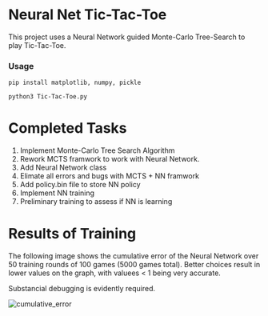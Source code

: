 # Neural Net Tic-Tac-Toe
This project uses a Neural Network guided Monte-Carlo Tree-Search to play Tic-Tac-Toe.

### Usage
```
pip install matplotlib, numpy, pickle
```
```
python3 Tic-Tac-Toe.py
```

# Completed Tasks
1. Implement Monte-Carlo Tree Search Algorithm
2. Rework MCTS framwork to work with Neural Network.
3. Add Neural Network class
4. Elimate all errors and bugs with MCTS + NN framwork
5. Add policy.bin file to store NN policy
6. Implement NN training
7. Preliminary training to assess if NN is learning

# Results of Training
The following image shows the cumulative error of the Neural Network over 50 training rounds of 100 games (5000 games total). Better choices result in lower values on the graph, with valuees < 1 being very accurate. 

Substancial debugging is evidently required.

![cumulative_error](https://user-images.githubusercontent.com/95774165/168077612-991b30fb-d599-4e9e-a296-2dbef1e3642a.png)

